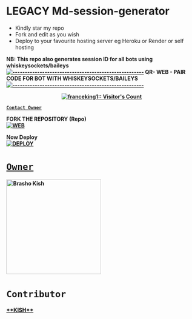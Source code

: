 # LEGACY Md-session-generator
- Kindly star my repo
- Fork and edit as you wish
- Deploy to your favourite hosting server eg Heroku or Render or self hosting

<strong>NB:<strong/> This repo also generates session ID for all bots using whiskeysockets/baileys
[![-----------------------------------------------------](https://raw.githubusercontent.com/andreasbm/readme/master/assets/lines/colored.png)](#table-of-contents)
QR- WEB - PAIR CODE FOR BOT WITH WHISKEYSOCKETS/BAILEYS
[![-----------------------------------------------------](https://raw.githubusercontent.com/andreasbm/readme/master/assets/lines/colored.png)](#table-of-contents)
<p align="center">
   <a href="https://github.com/Brashokish">
    
     
</a>
   <a aria-label="QRis free to use" href="https://whatsapp.com/channel/0029VaUJjME4Y9lf2giQJC3t" target="_blank">
 <p align="center"><img src="https://profile-counter.glitch.me/{Brashokish}/count.svg" alt="franceking1:: Visitor's Count" /></p>



[`Contact Owner`](https://wa.me/25475735905972)

FORK THE REPOSITORY (Repo) 
    <br>
<a href="https://github.com/Brashokish/Legacy-Md-Session/fork"><img title="WEB" src="https://img.shields.io/badge/FORK LEGACY-QR?color=black&style=for-the-badge&logo=stackshare"></a>

Now Deploy
    <br>
<a href='https://dashboard.heroku.com/new?template=https://github.com/Brashokish/Legacy-Md-Session' target="_blank"><img alt='DEPLOY' src='https://img.shields.io/badge/-DEPLOY-black?style=for-the-badge&logo=heroku&logoColor=white'/>
# `Owner`

 <a href="https://github.com/Brashokish"><img src="https://telegra.ph/file/61cc2fe7866ef604d4506.jpg" width="250" height="250" alt="Brasho Kish"/></a>

# `Contributor` 
<a href="https://github.com/Brashokish">
**KISH**
   
